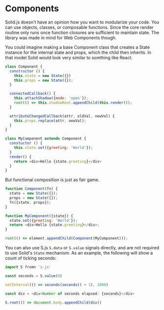 # Components

Solid.js doesn't have an opinion how you want to modularize your code. You can use objects, classes, or composable functions. Since the core render routine only runs once function closures are sufficient to maintain state. The library was made in mind for Web Components though.

You could imagine making a base Component class that creates a State instance for the internal state and props, which the child then inherits. In that model Solid would look very similar to somthing like React.

```js
class Component {
  constructor () {
    this.state = new State({})
    this.props = new State({});
  }

  connectedCallback() {
    this.attachShadow({mode: 'open'});
    root(() => this.shadowRoot.appendChild(this.render());
  }

  attributeChangedCallback(attr, oldVal, newVal) {
    this.props.replace(attr, newVal);
  }
}

class MyComponent extends Component {
  constuctor () {
    this.state.set({greeting: 'World'});
  }
  render() {
    return <div>Hello {state.greeting}</div>
  }
}
```

But functional composition is just as fair game.

```js
function Component(fn) {
  state = new State({});
  props = new State({});
  fn({state, props});
}

function MyComponent({state}) {
  state.set({greeting: 'World'});
  return <div>Hello {state.greeting}</div>;
}

root(() => element.appendChild(Component(MyComponent)));
```

You can also use S.js `S.data` or `S.value` signals directly, and are not required to use Solid's `State` mechanism. As an example, the following will show a count of ticking seconds:

```js
import S fromn 's-js'

const seconds = S.value(0)

setInterval(() => seconds(seconds() + 1), 1000)

const div = <div>Number of seconds elapsed: {seconds}</div>

S.root(() => document.body.appendChild(div))
```
